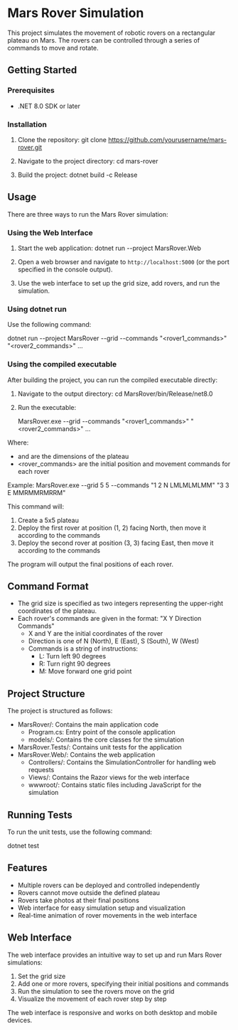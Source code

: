 # Mars Rover Simulation

This project simulates the movement of robotic rovers on a rectangular plateau on Mars. The rovers can be controlled through a series of commands to move and rotate.

## Getting Started

### Prerequisites

- .NET 8.0 SDK or later

### Installation

1. Clone the repository:
   git clone https://github.com/yourusername/mars-rover.git

2. Navigate to the project directory:
   cd mars-rover

3. Build the project:
   dotnet build -c Release

## Usage

There are three ways to run the Mars Rover simulation:

### Using the Web Interface

1. Start the web application:
   dotnet run --project MarsRover.Web

2. Open a web browser and navigate to `http://localhost:5000` (or the port specified in the console output).

3. Use the web interface to set up the grid size, add rovers, and run the simulation.

### Using dotnet run

Use the following command:

dotnet run --project MarsRover --grid <x> <y> --commands "<rover1_commands>" "<rover2_commands>" ...

### Using the compiled executable

After building the project, you can run the compiled executable directly:

1. Navigate to the output directory:
   cd MarsRover/bin/Release/net8.0

2. Run the executable:
   
   MarsRover.exe --grid <x> <y> --commands "<rover1_commands>" "<rover2_commands>" ...

Where:
- <x> and <y> are the dimensions of the plateau
- <rover_commands> are the initial position and movement commands for each rover

Example:
MarsRover.exe --grid 5 5 --commands "1 2 N LMLMLMLMM" "3 3 E MMRMMRMRRM"

This command will:
1. Create a 5x5 plateau
2. Deploy the first rover at position (1, 2) facing North, then move it according to the commands
3. Deploy the second rover at position (3, 3) facing East, then move it according to the commands

The program will output the final positions of each rover.

## Command Format

- The grid size is specified as two integers representing the upper-right coordinates of the plateau.
- Each rover's commands are given in the format: "X Y Direction Commands"
  - X and Y are the initial coordinates of the rover
  - Direction is one of N (North), E (East), S (South), W (West)
  - Commands is a string of instructions:
    - L: Turn left 90 degrees
    - R: Turn right 90 degrees
    - M: Move forward one grid point

## Project Structure

The project is structured as follows:

- MarsRover/: Contains the main application code
  - Program.cs: Entry point of the console application
  - models/: Contains the core classes for the simulation
- MarsRover.Tests/: Contains unit tests for the application
- MarsRover.Web/: Contains the web application
  - Controllers/: Contains the SimulationController for handling web requests
  - Views/: Contains the Razor views for the web interface
  - wwwroot/: Contains static files including JavaScript for the simulation

## Running Tests

To run the unit tests, use the following command:

dotnet test

## Features

- Multiple rovers can be deployed and controlled independently
- Rovers cannot move outside the defined plateau
- Rovers take photos at their final positions
- Web interface for easy simulation setup and visualization
- Real-time animation of rover movements in the web interface

## Web Interface

The web interface provides an intuitive way to set up and run Mars Rover simulations:

1. Set the grid size
2. Add one or more rovers, specifying their initial positions and commands
3. Run the simulation to see the rovers move on the grid
4. Visualize the movement of each rover step by step

The web interface is responsive and works on both desktop and mobile devices.
